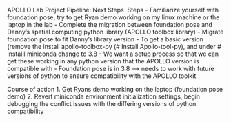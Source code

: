 APOLLO Lab Project Pipeline: Next Steps 
Steps
    - Familiarize yourself with foundation pose, try to get Ryan demo working on my linux machine or the laptop in the lab
    - Complete the migration between foundation pose and Danny’s spatial computing python library (APOLLO toolbox library)
        - Migrate foundation pose to fit Danny’s library version
            - To get a basic version (remove the install apollo-toolbox-py (# Install Apollo-tool-py), and under # installl miniconda change to 3.8
        - We want a setup process so that we can get these working in any python version that the APOLLO version is compatible with
        - Foundation pose is in 3.8 —> needs to work with future versions of python to ensure compatibility with the APOLLO toolkit

Course of action
    1. Get Ryans demo working on the laptop (foundation pose demo)
    2. Revert miniconda environment initialization settings, begin debugging the conflict issues with the differing versions of python compatibility

